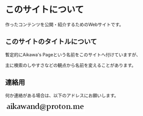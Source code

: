 # このサイトについて

作ったコンテンツを公開・紹介するためのWebサイトです。


## このサイトのタイトルについて

暫定的にAikawa's Pageという名前をこのサイトへ付けていますが、

主に検索のしやすさなどの観点から名前を変えることがあります。


## 連絡用

何か連絡がある場合は、以下のアドレスにお願いします。

![addr](../images/addr_bl.png)
